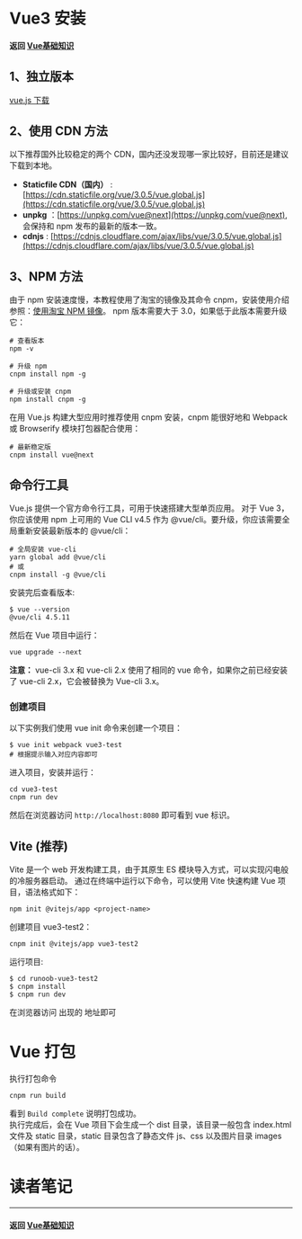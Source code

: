# Vue3 安装

#### 返回 [Vue基础知识](../Vue基础知识.md)

## 1、独立版本

[vue.js 下载](https://unpkg.com/vue@next)

## 2、使用 CDN 方法

以下推荐国外比较稳定的两个 CDN，国内还没发现哪一家比较好，目前还是建议下载到本地。

* **Staticfile CDN（国内）** : [https://cdn.staticfile.org/vue/3.0.5/vue.global.js](https://cdn.staticfile.org/vue/3.0.5/vue.global.js)
* **unpkg** ：[https://unpkg.com/vue@next](https://unpkg.com/vue@next), 会保持和 npm 发布的最新的版本一致。
* **cdnjs** : [https://cdnjs.cloudflare.com/ajax/libs/vue/3.0.5/vue.global.js](https://cdnjs.cloudflare.com/ajax/libs/vue/3.0.5/vue.global.js)

## 3、NPM 方法

由于 npm 安装速度慢，本教程使用了淘宝的镜像及其命令 cnpm，安装使用介绍参照：[使用淘宝 NPM 镜像](https://www.runoob.com/nodejs/nodejs-npm.html#taobaonpm)。
npm 版本需要大于 3.0，如果低于此版本需要升级它：

```
# 查看版本
npm -v

# 升级 npm
cnpm install npm -g

# 升级或安装 cnpm
npm install cnpm -g
```

在用 Vue.js 构建大型应用时推荐使用 cnpm 安装，cnpm 能很好地和 Webpack 或 Browserify 模块打包器配合使用：

```
# 最新稳定版
cnpm install vue@next
```

## 命令行工具

Vue.js 提供一个官方命令行工具，可用于快速搭建大型单页应用。
对于 Vue 3，你应该使用 npm 上可用的 Vue CLI v4.5 作为 @vue/cli。要升级，你应该需要全局重新安装最新版本的 @vue/cli：

```
# 全局安装 vue-cli
yarn global add @vue/cli
# 或
cnpm install -g @vue/cli
```

安装完后查看版本:

```
$ vue --version
@vue/cli 4.5.11
```

然后在 Vue 项目中运行：

```
vue upgrade --next
```

**注意：** vue-cli 3.x 和 vue-cli 2.x 使用了相同的 vue 命令，如果你之前已经安装了 vue-cli 2.x，它会被替换为 Vue-cli 3.x。

### 创建项目

以下实例我们使用 vue init 命令来创建一个项目：

```
$ vue init webpack vue3-test
# 根据提示输入对应内容即可
```

进入项目，安装并运行：

```
cd vue3-test
cnpm run dev
```

然后在浏览器访问 `http://localhost:8080` 即可看到 vue 标识。

## Vite (推荐)

Vite 是一个 web 开发构建工具，由于其原生 ES 模块导入方式，可以实现闪电般的冷服务器启动。
通过在终端中运行以下命令，可以使用 Vite 快速构建 Vue 项目，语法格式如下：

```
npm init @vitejs/app <project-name>
```

创建项目 vue3-test2：

```
cnpm init @vitejs/app vue3-test2
```

运行项目:

```
$ cd runoob-vue3-test2
$ cnpm install
$ cnpm run dev
```

在浏览器访问 出现的 地址即可


# Vue 打包
执行打包命令
```
cnpm run build
```
看到 `Build complete` 说明打包成功。  
执行完成后，会在 Vue 项目下会生成一个 dist 目录，该目录一般包含 index.html 文件及 static 目录，static 目录包含了静态文件 js、css 以及图片目录 images（如果有图片的话）。


# 读者笔记

---

#### 返回 [Vue基础知识](../Vue基础知识.md)

